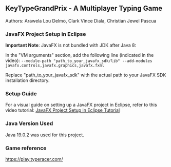 ## KeyTypeGrandPrix - A Multiplayer Typing Game

Authors: Arawela Lou Delmo, Clark Vince Diala, Christian Jewel Pascua

### JavaFX Project Setup in Eclipse
**Important Note**: JavaFX is not bundled with JDK after Java 8:  

In the "VM arguments" section, add the following line (indicated in the video):
``` --module-path "path_to_your_javafx_sdk/lib" --add-modules javafx.controls,javafx.graphics,javafx.fxml ```

Replace "path_to_your_javafx_sdk" with the actual path to your JavaFX SDK installation directory.  

### Setup Guide
For a visual guide on setting up a JavaFX project in Eclipse, refer to this video tutorial: [JavaFX Project Setup in Eclipse Tutorial](https://www.youtube.com/watch?v=nz8P528uGjk)

### Java Version Used
Java 19.0.2 was used for this project.

### Game reference  
https://play.typeracer.com/